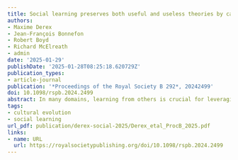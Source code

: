 ```yaml
---
title: Social learning preserves both useful and useless theories by canalizing learners' exploration
authors:
- Maxime Derex
- Jean-François Bonnefon
- Robert Boyd
- Richard McElreath
- admin
date: '2025-01-29'
publishDate: '2025-01-28T08:25:18.620729Z'
publication_types:
- article-journal
publication: '*Proceedings of the Royal Society B 292*, 20242499'
doi: 10.1098/rspb.2024.2499
abstract: In many domains, learning from others is crucial for leveraging cumulative cultural knowledge, which encapsulates the efforts of successive generations of innovators. However, anecdotal and experimental evidence suggests that reliance on social information can reduce the exploration of the problem space. Here, we experimentally investigate the extent to which cultural transmission fosters the persistence of arbitrary solutions in a context where participants are incentivized to improve a physical system across multiple trials. Participants were exposed to various theories about the system, ranging from accurate to misleading. Our findings indicate that even under conditions conducive to exploration, the transmission of cultural knowledge canalizes learners’ focus, limiting their consideration of alternative solutions. This effect was observed in both the theories produced and the solutions attempted by participants, irrespective of the accuracy of the provided theories. These results challenge the notion that arbitrary solutions persist only when they are efficient or intuitive and underscore the significant role of cultural transmission in shaping human knowledge and technologies.
tags:
- cultural evolution
- social learning
url_pdf: publication/derex-social-2025/Derex_etal_ProcB_2025.pdf
links:
- name: URL
  url: https://royalsocietypublishing.org/doi/10.1098/rspb.2024.2499
---
```

